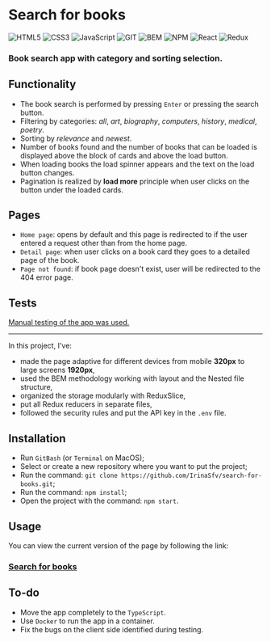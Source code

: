 # Search for books
<div id="stackBadges">
   <img src="https://img.shields.io/badge/-HTML5-red?style=for-the-badge&logo=HTML5&logoColor=white" alt="HTML5"/>
   <img src="https://img.shields.io/badge/-CSS3-blue?style=for-the-badge&logo=CSS3&logoColor=white" alt="CSS3"/>
   <img src="https://img.shields.io/badge/-JavaScript-yellow?style=for-the-badge&logo=JavaScript&logoColor=white" alt="JavaScript"/>
   <img src="https://img.shields.io/badge/-GIT-orange?style=for-the-badge&logo=Git&logoColor=white" alt="GIT"/>
   <img src="https://img.shields.io/badge/-BEM-black?style=for-the-badge" alt="BEM"/>
   <img src="https://img.shields.io/badge/-NPM-red?style=for-the-badge&logo=NPM&logoColor=white" alt="NPM"/>
   <img src="https://img.shields.io/badge/-React-gray?style=for-the-badge&logo=React&logoColor=lightblue" alt="React"/>
    <img src="https://img.shields.io/badge/-Redux-5920B1.svg?style=for-the-badge&logo=Redux&logoColor=white" alt="Redux"/>
</div>

### Book search app with category and sorting selection.

## Functionality
* The book search is performed by pressing `Enter` or pressing the search button.
* Filtering by categories: _all_, _art_, _biography_, _computers_, _history_, _medical_, _poetry_.
* Sorting by _relevance_ and _newest_.
* Number of books found and the number of books that can be loaded is displayed above the block of cards and above the load button. 
* When loading books the load spinner appears and the text on the load button changes. 
* Pagination is realized by __load more__ principle when user clicks on the button under the loaded cards.

## Pages
* `Home page`: opens by default and this page is redirected to if the user entered a request other than from the home page.
* `Detail page`: when user clicks on a book card they goes to a detailed page of the book. 
* `Page not found`: if book page doesn't exist, user will be redirected to the 404 error page. 

## Tests
[Manual testing of the app was used.](https://docs.google.com/document/d/1Pc-qX6wSruicfRdPr4_ty3Y2hVdYhFeILENBwgtZcM4/edit?usp=sharing)

---

In this project, I've:
* made the page adaptive for different devices from mobile __320px__ to large screens __1920px__, 
* used the BEM methodology working with layout and the Nested file structure,
* organized the storage modularly with ReduxSlice, 
* put all Redux reducers in separate files, 
* followed the security rules and put the API key in the `.env` file. 

## Installation
* Run `GitBash` (or `Terminal` on MacOS);
* Select or create a new repository where you want to put the project;
* Run the command: `git clone https://github.com/IrinaSfv/search-for-books.git`;
* Run the command: `npm install`;
* Open the project with the command: `npm start`.

## Usage
You can view the current version of the page by following the link:
### [Search for books](https://irinasfv.github.io/search-for-books/)

## To-do
* Move the app completely to the `TypeScript`.
* Use `Docker` to run the app in a container.
* Fix the bugs on the client side identified during testing.